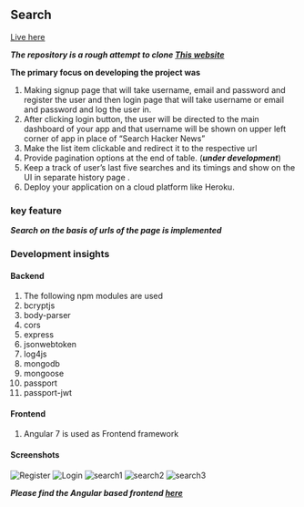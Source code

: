 ## Search

<a href="https://searchh.herokuapp.com/"> Live here</a>

**_The repository is a rough attempt to clone <a href="https://hn.algolia.com"> This website</a>_**

**The primary focus on developing the project was**

1. Making signup page that will take username, email and password and
   register the user and then login page that will take username or email and password
   and log the user in.
1. After clicking login button, the user will be directed to the main
   dashboard of your app and that username will be shown on upper left corner of
   app in place of “Search Hacker News”
1. Make the list item clickable and redirect it to the respective url
1. Provide pagination options at the end of table. (_**under development**_)
1. Keep a track of user’s last five searches and its timings and show on the UI in separate history page .
1. Deploy your application on a cloud platform like Heroku.

### key feature

**_Search on the basis of urls of the page is implemented_**

### Development insights

#### Backend

1.  The following npm modules are used
1.  bcryptjs
1.  body-parser
1.  cors
1.  express
1.  jsonwebtoken
1.  log4js
1.  mongodb
1.  mongoose
1.  passport
1.  passport-jwt

#### Frontend

1. Angular 7 is used as Frontend framework

#### Screenshots

![Register](https://user-images.githubusercontent.com/40245628/71148255-34b20a00-2251-11ea-8e5d-8615e523c70b.png)
![Login](https://user-images.githubusercontent.com/40245628/71148260-37acfa80-2251-11ea-813c-364639aa4d99.png)
![search1](https://user-images.githubusercontent.com/40245628/71148262-38de2780-2251-11ea-8b6a-98d6c2e86561.png)
![search2](https://user-images.githubusercontent.com/40245628/71148265-3bd91800-2251-11ea-9478-042cac2d04c4.png)
![search3](https://user-images.githubusercontent.com/40245628/71148267-3da2db80-2251-11ea-9531-cdd2bef0a524.png)

**_Please find the Angular based frontend <a href="https://github.com/Babitabisht/Search"> here</a>_**
